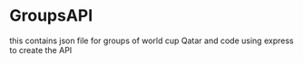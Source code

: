 # GroupsAPI
this contains json file for groups of world cup Qatar and code using express to create the API 
